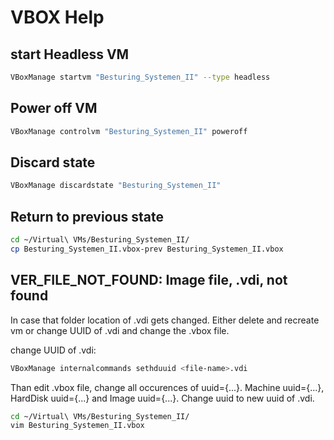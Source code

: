 # VBOX Help

## start Headless VM

```bash
VBoxManage startvm "Besturing_Systemen_II" --type headless
```

## Power off VM

```bash
VBoxManage controlvm "Besturing_Systemen_II" poweroff
```

## Discard state

```bash
VBoxManage discardstate "Besturing_Systemen_II"
```

## Return to previous state

```bash
cd ~/Virtual\ VMs/Besturing_Systemen_II/
cp Besturing_Systemen_II.vbox-prev Besturing_Systemen_II.vbox
```

## VER_FILE_NOT_FOUND: Image file, .vdi, not found

In case that folder location of .vdi gets changed.
Either delete and recreate vm or change UUID of .vdi and change the .vbox file.

change UUID of .vdi:

```bash
VBoxManage internalcommands sethduuid <file-name>.vdi
```

Than edit .vbox file, change all occurences of uuid={...}.
Machine uuid={...},  HardDisk uuid={...} and Image uuid={...}.
Change uuid to new uuid of .vdi.

```bash
cd ~/Virtual\ VMs/Besturing_Systemen_II/
vim Besturing_Systemen_II.vbox
```
